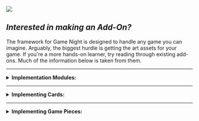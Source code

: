 <img src="https://raw.githubusercontent.com/Chuckleberry-Finn/game-night/main/images/TITLE.png">

## *Interested in making an Add-On?*

The framework for Game Night is designed to handle any game you can imagine.  Arguably, the biggest hurdle is getting the art assets for your game. If you're a more hands-on learner, try reading through existing add-ons. Much of the information below is taken from them.
** **
<details> <summary><b>Implementation Modules:</b></summary>
**These are the relevant modules to call on when implementing your add-on.**
```lua
local applyItemDetails = require "gameNight - applyItemDetails"
local deckActionHandler = applyItemDetails.deckActionHandler
local gamePieceAndBoardHandler = applyItemDetails.gamePieceAndBoardHandler
```
`ApplyDetails handles` applies details to *Game Night* items.<br>
`deckActionHandler` houses actions/mechanics related to cards.<br>
`gamePieceAndBoardHandler` houses action/mechanics related to game pieces.<br>

<sup>Note: Many functions in *deckActionHandler* call on functions within *gamePieceAndBoardHandler*; there are also plans for the two to be merged.</sup>
</details>

** **

<details> <summary><b>Implementing Cards:</b></summary>
Technically you just need a table of strings corresponding to textures/names for card items. You can use any means to obtain the list of cards, for example for playing cards, and *Uno*, the card names/IDs are assembled using string manipulation. This is entirely a preference to avoid having to type/copy-and-paste the entries.

<sup>Note: Table entries must match a corresponding Texture in the correct texture directory (more on this later).</sup>

```lua
--- UNO
--This is a table to house all the related stuff to Uno.
local unoCards = {}

-- (19) Red, Blue, Green, Yellow – 0 (1x), 1 to 9 (2x)
-- (8) Skip, Reverse, Draw2 – 2 cards of each color
unoCards.cards = {"Red 0","Green 0","Blue 0","Yellow 0"}
unoCards.suits = {"Red","Green","Blue","Yellow"}
unoCards.values = {"1","2","3","4","5","6","7","8","9","Skip","Reverse","Draw 2"}

for i=1, 2 do -- Reiterate for 2 sets
    for _,s in pairs(unoCards.suits) do -- For each 'suit' (color in Uno)
        for _,v in pairs(unoCards.values) do -- For each value
            -- put suit and value together to match the corresponding Texture
            table.insert(unoCards.cards, s.." "..v)
        end
    end
end

-- (8) Black – 4 Wild cards and 4 Wild Draw 4 cards
unoCards.wilds = {"Wild", "Wild Draw 4"}

for i=1, 4 do -- Reiterate for sets of 4
    -- For each wild (there's no suit/value combo)
    for _,wild in pairs(unoCards.wilds) do
        table.insert(unoCards.cards, wild)
    end
end
```
<BR>

**Defining the card deck/catalogue:**
- arguments/parameters/variables:<br>
  - name (string), cards (table)
  
- `Item` scripts have a `Module.Type`, add Deck assume the module will be `Base`. So the `name` argument should be the corresponding `type` for the item.

- All the entries in the `cards` list needs to match a corresponding texture in a directory named after the `name` item.
- Additionally, the name of the texture's image file will act as the item's name unless overridden.
<br>`Example:` `media/textures/Item_[name]/`
<br>
<br>
 
**Card Texture Directory Contents:**
- `FlippedInPlay` for flipped cards.
- `card` for inventory icon for single cards.
- `deck` for inventory icon for deck.
- `deckTexture` for model(s) texture.
- Otherwise, the remaining textures name will reflect `name` for each card.

#### Example: ```deckActionHandler.addDeck("UnoCards", unoCards.cards)```


**Alternative Names/Icons:**
It may not be always practical to name textures the intended names of cards, when defining a card deck you can supply an alternative name and icons for each cardID.
```lua
local MonopolyChanceDeck = {}
MonopolyChanceDeck.cards = {}
MonopolyChanceDeck.altIcons = {}
MonopolyChanceDeck.altNames = {}

for n=1, 25 do
    local cardID = "Chance"..n
    local fetchCard = getTextOrNull("Tooltip_"..cardID)
    if fetchCard then
        table.insert(MonopolyChanceDeck.cards, cardID)
        MonopolyChanceDeck.altNames[cardID] = "MonopolyChance"
        MonopolyChanceDeck.altIcons[cardID] = "ChanceCard"
    end
end

deckActionHandler.addDeck("MonopolyChance", MonopolyChanceDeck.cards, MonopolyChanceDeck.altNames, MonopolyChanceDeck.altIcons)
```
</details>

** **

<details><summary><b>Implementing Game Pieces:</b></summary>

**Registering Types:**<br>
Register game pieces by type, and enables the display of items using textures found in: `Item_InPlayTextures` and `Item_OutOfPlayTextures`.
<br><sup>Note: In-Play defaults to Out of play textures. Out of play textures replaces the item's texture/icon.</sup><br>
```lua
gamePieceAndBoardHandler.registerTypes({
"Base.CatanCityWhite", "Base.CatanSettlementWhite", "Base.CatanRoadWhite",
"Base.CatanCityRed", "Base.CatanSettlementRed", "Base.CatanRoadRed",
"Base.CatanCityBlue", "Base.CatanSettlementBlue", "Base.CatanRoadBlue",
"Base.CatanCityOrange", "Base.CatanSettlementOrange", "Base.CatanRoadOrange",
"Base.CatanRobber", "Base.CatanLongestRoad", "Base.CatanLargestArmy", "Base.CatanBoard",
"Base.CatanPlayerCostsWhite", "Base.CatanPlayerCostsRed", "Base.CatanPlayerCostsOrange", "Base.CatanPlayerCostsBlue"})
```
** **
**Register Special Parameters:**<br>
This allows you to apply special parameters and values to gamePieces (and cards as with this example.)
```lua
gamePieceAndBoardHandler.registerSpecial("Base.UnoCards", { actions = { drawCards=7 }, })
```
<br>

`actions`: Used to add additional contextual actions for items, the key is required to match a function belonging to either of the handlers (deck/gamePiece). The value (in the above example the `7`) is supplied as an argument to the matching function.


<details><summary>Example actions:</summary>

`examineCard`: Displays the piece's texture to the side of the game-window when the hovering over said piece or through a context menu option. Also applies to the search-window for decks/cards. Recommended to use a very large texture for a better effect with examination, and to utilize 'textureSize' in order to make the game-piece smaller in use.
</details>
<br>

`examineScale`: The scaling of the examine texture, can be larger or smaller than 1.

`shiftAction`: Used to control which of the actions can be executed quickly using shift + click. It will also display a texture from `actionIcons`.


`alternateStackRendering`: Table of optional arguments to feed into volumetric rendering. To emphasize, all arguments are optional. 
```lua
{ func="DrawTextureCardFace", depth=5, rgb = {0.741, 0.725, 0.710} }
``````

`category`: Alternate category for the item, default would be "Game Piece.

`cardFaceType`: Provide an alternative texture directory for cards. Useful for cards sets with different backs but identical faces.

`textureSize`: = Table of width and height for texture size overrides. Useful for large textures to not get sized down when compressed. Useful for cards/pieces of examine enabled, so the examine texture is large, while the in-game piece is smaller.

`noRotate`: Boolean. Sets if rotation via mouse wheel is blocked, default is nil (false).

`applyCards`: Set an alternative detailApply for card items. The value must match a function within deckActionHandler.

`onDraw`: Additional function to execute when a card is drawn.

`weight`: Override the weight of an item, useful if converting vanilla items. Weight respects stacking.

`canStack`: If the game piece can be stacked. Value intended as default stack when item is found.

`moveSound`: Alternative sound whne moving the game piece/card.

`tooltips`: Table of x, y, w, h, text to use as tooltips on the game piece. Coordinates are top-left as 0x0.

</details>